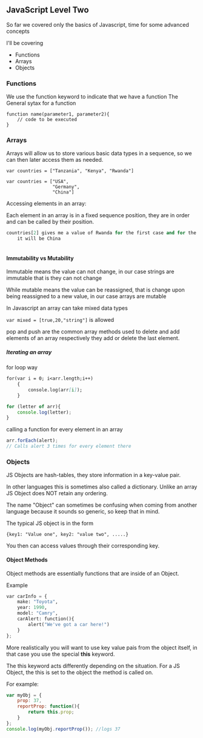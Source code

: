 ## JavaScript Level Two
So far we covered only the basics of Javascript, time for some advanced concepts

I'll be covering 

- Functions
- Arrays
- Objects

### Functions
We use the function keyword to indicate that we have a function
The General sytax for a function

```commandline
function name(parameter1, parameter2){
    // code to be executed
}
```
### Arrays
Arrays will allow us to store various basic data types in a sequence, so we can then later access
them as needed.

```commandline
var countries = ["Tanzania", "Kenya", "Rwanda"]

var countries = ["USA",
                 "Germany",
                 "China"]
```
Accessing elements in an array:

Each element in an array is in a fixed sequence position, they are in order and can be called by
their position.

```python
countries[2] gives me a value of Rwanda for the first case and for the second case 
    it will be China
    
```
#### Immutability vs Mutability
Immutable means the value can not change, in our case strings are immutable that is they can
not change

While mutable means the value can be reassigned, that is change upon being reassigned to a new
value, in our case arrays are mutable

In Javascript an array can take mixed data types

``var mixed = [true,20,"string"]`` is allowed

pop and push are the common array methods used to delete and add elements of an array respectively
they add or delete the last element.

##### Iterating an array
for loop way
```markdown
for(var i = 0; i<arr.length;i++)
    {
        console.log(arr[i]);
    }
```

```javascript
for (letter of arr){
    console.log(letter);
}
```

calling  a function for every element in an array
```javascript
arr.forEach(alert);
// Calls alert 3 times for every element there
```
### Objects
JS Objects are hash-tables, they store information in a key-value pair.

In other languages this is sometimes also called a dictionary. Unlike an array JS Object does
NOT retain any ordering.

The name "Object" can sometimes be confusing when coming from another language because it sounds
so generic, so keep that in mind.

The typical JS object is in the form

``{key1: "Value one", key2: "value two", .....}``

You then can access values through their corresponding key.

#### Object Methods
Object methods are essentially functions that are inside of an Object.

Example
```python
var carInfo = {
    make: "Toyota",
    year: 1990,
    model: "Camry",
    carAlert: function(){
        alert("We've got a car here!")
    }
};
```

More realistically you will want to use key value pais from the object itself, in that case
you use the special <strong>this</strong> keyword.

The this keyword acts differently depending on the situation. For a JS Object, the this is set
to the object the method is called on.

For example:
```javascript
var myObj = {
    prop: 37,
    reportProp: function(){
        return this.prop;
    }
};
console.log(myObj.reportProp()); //logs 37
```




